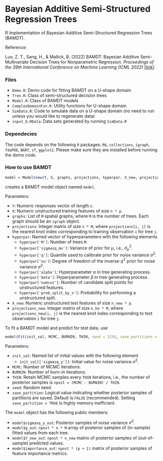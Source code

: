 # Bayesian Additive Semi-Structured Regression Trees
R Implementation of Bayesian Additive Semi-Structured Regression Trees (BAMDT).

Reference:

Luo, Z. T., Sang, H., & Mallick, B. (2022) BAMDT: Bayesian Additive Semi-Multivariate Decision Trees for
Nonparametric Regression. *Proceedings of the 39th International Conference on Machine Learning (ICML 2022)* [[link](https://proceedings.mlr.press/v162/luo22a.html)]

### Files

* `Demo.R`: Demo code for fitting BAMDT on a U-shape domain
* `Tree.R`: Class of semi-structured decision trees
* `Model.R`: Class of BAMDT models
* `ComplexDomainFun.R`: Utility functions for U-shape domain
* `SimData.R`: Code to simulate data on a U-shape domain (no need to run unless you would like to regenerate data)
* `input_U.RData`: Data sets generated by running `SimData.R`

### Dependecies

The code depends on the following `R` packages: `R6`, `collections`, `igraph`, `fdaPDE`, `BART`, `sf`, `ggplot2`.
Please make sure they are installed before running the demo code.

### How to use BAMDT

```R
model = Model$new(Y, X, graphs, projections, hyperpar, X_new, projections_new)
```
creates a BAMDT model object named `model`.

Parameters:
* `Y`: Numeric responses vector of length `n`.
* `X`: Numeric unstructured training features of size `n * p`.
* `graphs`: List of `M` spatial graphs, where `M` is the number of trees. Each graph should be an `igraph` object.
* `projections`: Integer matrix of size `n * M`, where `projections[i, j]` is the nearest knot index corresponding to training observation `i` for tree `j`.
* `hyperpar`: Named vector of hyperparameters with the following elements
    * `hyperpar['M']`: Number of trees `M`.
    * `hyperpar['sigmasq_mu']`: Variance of prior for $\mu$, i.e., $\sigma^2_\mu$.
    * `hyperpar['q']`: Quantile used to calibrate prior for noise variance $\sigma^2$.
    * `hyperpar['nu']`: Degree of freedom of the inverse-$\chi^2$ prior for noise variance $\sigma^2$.
    * `hyperpar['alpha']`: Hyperparameter $\alpha$ in tree generating process.
    * `hyperpar['beta']`: Hyperparameter $\beta$ in tree generating process.
    * `hyperpar['numcut']`: Number of candidate split points for unstructured features.                    
    * `hyperpar['prob_split_by_x']`: Probability for performing a unstructured split.
* `X_new`: Numeric unstructured test features of size `n_new * p`.
* `projections_new`: Integer matrix of size `n_ho * M`, where `projections_new[i, j]` is the nearest knot index corresponding to test observation `i` for tree `j`.

To fit a BAMDT model and predict for test data, use
```R
model$Fit(init_val, MCMC, BURNIN, THIN, seed = 1234, save_partitions = FALSE)
```
Parameters:
* `init_val`: Named list of initial values with the following element
    * `init_val[['sigmasq_y']]`: Initial value for noise variance $\sigma^2$.
* `MCMC`: Number of MCMC iterations.
* `BURNIN`: Number of burn-in iterations.
* `THIN`: Retain MCMC samples every `THIN` iterations, i.e., the number of posterior samples is `npost = (MCMC - BURNIN) / THIN`.
* `seed`: Random seed.
* `save_partition`: Logical value indicating whether posterior samples of partitions are saved. Default is `FALSE` (recommended). Setting `save_partition = TRUE` is highly memory inefficient.

The `model` object has the following public members:
* `model$sigmasq_y_out`: Posterior samples of noise variance $\sigma^2$.
* `model$g_out`: `npost * n * M` array of posterior samples of (in-sample) fitted values from each tree.
* `model$Y_new_out`: `npost * n_new` matrix of posterior samples of (out-of-sample) predicted values.
* `model$importance_out`: `npost * (p + 1)` matrix of posterior samples of feature importance metrics.
